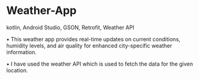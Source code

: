 # Weather-App
kotlin, Android Studio, GSON, Retrofit, Weather API

• This weather app provides real-time updates on current conditions, humidity levels, and air quality for enhanced city-specific
weather information.

• I have used the weather API which is used to fetch the data for the given location.
